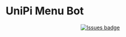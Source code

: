# UniPi Menu Bot
<p align="center">
<a href="https://img.shields.io/github/issues/AlessandroZanatta/UniPiMenuBot/issues"><img src="https://img.shields.io/github/issues/AlessandroZanatta/UniPiMenuBot?style=for-the-badge" alt="Issues badge">
</p>
